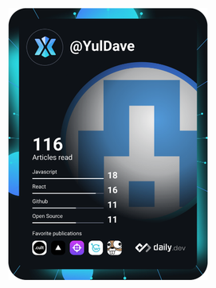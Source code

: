 
<a href="https://app.daily.dev/YulDave"><img src="https://github.com/Dave93/Dave93/blob/master/devcard.svg" width="400" alt="Davr's Dev Card"/></a>
